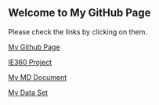 ## Welcome to My GitHub Page 

Please check the links by clicking on them.

[My Github Page](https://github.com/BU-IE-360/spring24-furkancelen)

[IE360 Project]((https://github.com/BU-IE-360/spring24-furkancelen/IE360Project/IE360_project-final_form_report_html%20(2).html)) 

[My MD Document](https://bu-ie-360.github.io/spring24-furkancelen/IE360HW1.md) 


[My Data Set](https://bu-ie-360.github.io/spring24-furkancelen/study_performance.csv) 

